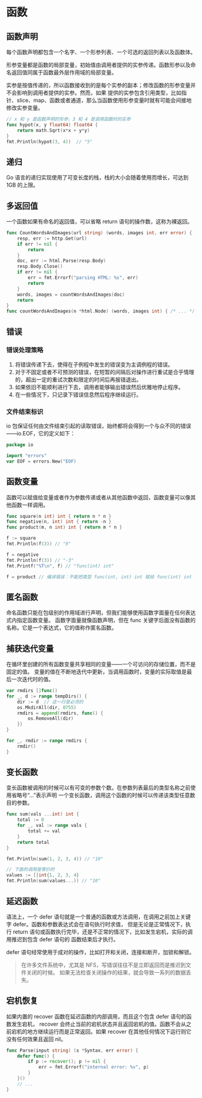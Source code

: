 # 函数

## 函数声明
每个函数声明都包含一个名字、一个形参列表、一个可选的返回列表以及函数体。

形参变量都是函数的局部变量，初始值由调用者提供的实参传递。函数形参以及命名返回值同属于函数最外层作用域的局部变量。

实参是按值传递的，所以函数接收到的是每个实参的副本；修改函数的形参变量并不会影响到调用者提供的实参。然而，如果
提供的实参包含引用类型，比如指针、slice、map、函数或者通道，那么当函数使用形参变量时就有可能会间接地修改实参变量。

```go
// x 和 y 是函数声明的形参，3 和 4 是调用函数时的实参
func hypot(x, y float64) float64 {
    return math.Sqrt(x*x + y*y)
}
fmt.Println(hypot(3, 4))  // "5"
```

## 递归
Go 语言的递归实现使用了可变长度的栈，栈的大小会随着使用而增长，可达到 1GB 的上限。

## 多返回值
一个函数如果有命名的返回值，可以省略 return 语句的操作数，这称为裸返回。

```go
func CountWordsAndImages(url string) (words, images int, err error) {
    resp, err := http.Get(url)
    if err != nil {
        return
    }
    doc, err := html.Parse(resp.Body)
    resp.Body.Close()
    if err != nil {
        err = fmt.Errorf("parsing HTML: %s", err)
        return
    }
    words, images = countWordsAndImages(doc)
    return
}
func countWordsAndImages(n *html.Node) (words, images int) { /* ... */ }
```


## 错误

### 错误处理策略
1. 将错误传递下去，使得在子例程中发生的错误变为主调例程的错误。
2. 对于不固定或者不可预测的错误，在短暂的间隔后对操作进行重试是合乎情理的，超出一定的重试次数和限定的时间后再报错退出。
3. 如果依旧不能顺利进行下去，调用者能够输出错误然后优雅地停止程序。
4. 在一些情况下，只记录下错误信息然后程序继续运行。

### 文件结束标识
io 包保证任何由文件结束引起的读取错误，始终都将会得到一个与众不同的错误——io.EOF，它的定义如下：

```go
package io

import "errors"
var EOF = errors.New("EOF)
```

## 函数变量
函数可以赋值给变量或者作为参数传递或者从其他函数中返回，函数变量可以像其他函数一样调用。

```go
func square(n int) int { return n * n }
func negative(n, int) int { return -n }
func product(m, n int) int { return m * n }

f := square
fmt.Println(f(3)) // "9"

f = negative
fmt.Println(f(3)) // "-3"
fmt.Printf("%T\n", f) // "func(int) int"

f = product // 编译错误：不能把类型 func(int, int) int 赋给 func(int) int
```

## 匿名函数
命名函数只能在包级别的作用域进行声明，但我们能够使用函数字面量在任何表达式内指定函数变量。
函数字面量就像函数声明，但在 func 关键字后面没有函数的名称。它是一个表达式，它的值称作匿名函数。

## 捕获迭代变量
在循环里创建的所有函数变量共享相同的变量——一个可访问的存储位置，而不是固定的值。
变量的值在不断地迭代中更新，当调用函数时，变量的实际取值是最后一次迭代时的值。

```go
var rmdirs []func()
for _, d := range tempDirs() {
    dir := d  // 这一行是必须的
    os.MkdirAll(dir, 0755)
    rmdirs = append(rmdirs, func() {
        os.RemoveAll(dir)
    })
}

for _, rmdir := range rmdirs {
    rmdir()
}
```

## 变长函数
变长函数被调用的时候可以有可变的参数个数。在参数列表最后的类型名称之前使用省略号“...”表示声明
一个变长函数，调用这个函数的时候可以传递该类型任意数目的参数。

```go
func sum(vals ...int) int {
    total := 0
    for _, val := range vals {
        total += val
    }
    return total
}

fmt.Println(sum(1, 2, 3, 4)) // "10"

// 下面的调用是等价的
values := []int{1, 2, 3, 4}
fmt.Println(sum(values...)) // "10"
```

## 延迟函数
语法上，一个 defer 语句就是一个普通的函数或方法调用，在调用之前加上关键字 defer。函数和参数表达式会在语句执行时求值，
但是无论是正常情况下，执行 return 语句或函数执行完毕，还是不正常的情况下，比如发生宕机，实际的调用推迟到包含 defer 语句的
函数结束后才执行。

defer 语句经常使用于成对的操作，比如打开和关闭，连接和断开，加锁和解锁。

> 在许多文件系统中，尤其是 NFS，写错误往往不是立即返回而是推迟到文件关闭的时候。
> 如果无法检查关闭操作的结果，就会导致一系列的数据丢失。

## 宕机恢复
如果内置的 recover 函数在延迟函数的内部调用，而且这个包含 defer 语句的函数发生宕机， recover 会终止当前的宕机状态并且返回宕机的值。函数不会从之前宕机的地方继续运行而是正常返回。如果 recover 在其他任何情况下运行则它没有任何效果且返回 nil。

```go
func Parse(input string) (s *Syntax, err error) {
    defer func() {
        if p := recover(); p != nil {
            err = fmt.Errorf("internal error: %v", p)
        }
    }()
    // ...
}
```